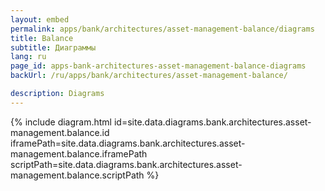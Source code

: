 ```yaml
---
layout: embed
permalink: apps/bank/architectures/asset-management-balance/diagrams
title: Balance
subtitle: Диаграммы
lang: ru
page_id: apps-bank-architectures-asset-management-balance-diagrams
backUrl: /ru/apps/bank/architectures/asset-management-balance/

description: Diagrams
---
```

{% include diagram.html id=site.data.diagrams.bank.architectures.asset-management.balance.id iframePath=site.data.diagrams.bank.architectures.asset-management.balance.iframePath scriptPath=site.data.diagrams.bank.architectures.asset-management.balance.scriptPath %}